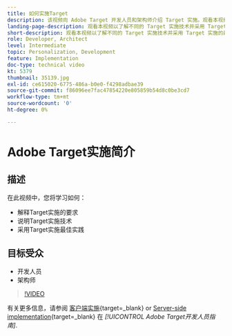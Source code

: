 ```yaml
---
title: 如何实施Target
description: 该视频向 Adobe Target 开发人员和架构师介绍 Target 实施。观看本视频以了解不同的 Target 实施技术并采用 Target 实施的最佳实践。
landing-page-description: 观看本视频以了解不同的 Target 实施技术并采用 Target 实施的最佳实践。
short-description: 观看本视频以了解不同的 Target 实施技术并采用 Target 实施的最佳实践。
role: Developer, Architect
level: Intermediate
topic: Personalization, Development
feature: Implementation
doc-type: technical video
kt: 5379
thumbnail: 35139.jpg
exl-id: ce615020-6775-486a-b0e0-f4298adbae39
source-git-commit: f86096ee7fac47854220e805859b54d8c0be3cd7
workflow-type: tm+mt
source-wordcount: '0'
ht-degree: 0%

---
```


# Adobe Target实施简介

## 描述

在此视频中，您将学习如何：

* 解释Target实施的要求
* 说明Target实施技术
* 采用Target实施最佳实践

## 目标受众

* 开发人员
* 架构师

>[!VIDEO](https://video.tv.adobe.com/v/35139/?quality=12)

有关更多信息，请参阅 [客户端实施](https://experienceleague.adobe.com/docs/target-dev/developer/client-side/overview.html){target=_blank} or [Server-side implementation](https://experienceleague.adobe.com/docs/target-dev/developer/server-side/server-side-overview.html){target=_blank} 在 *[!UICONTROL Adobe Target开发人员指南]*.
